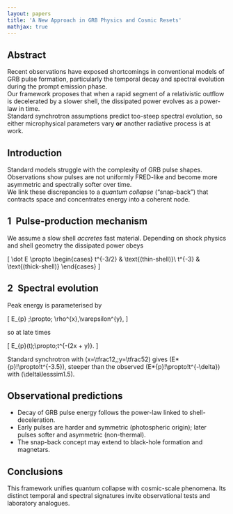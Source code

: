 ```yaml
---
layout: papers
title: 'A New Approach in GRB Physics and Cosmic Resets'
mathjax: true
---
```


## Abstract

Recent observations have exposed shortcomings in conventional models of
GRB pulse formation, particularly the temporal decay and spectral
evolution during the prompt emission phase.  
Our framework proposes that when a rapid segment of a relativistic
outflow is decelerated by a slower shell, the dissipated power evolves
as a power-law in time.  
Standard synchrotron assumptions predict too-steep spectral evolution,
so either microphysical parameters vary **or** another radiative process
is at work.

## Introduction

Standard models struggle with the complexity of GRB pulse shapes.
Observations show pulses are not uniformly FRED-like and become more
asymmetric and spectrally softer over time.  
We link these discrepancies to a _quantum collapse_ (“snap-back”) that
contracts space and concentrates energy into a coherent node.

## 1 Pulse-production mechanism

We assume a slow shell _accretes_ fast material. Depending on shock
physics and shell geometry the dissipated power obeys

\[
\dot E \propto
\begin{cases}
t^{-3/2} & \text{(thin-shell)}\\
t^{-3} & \text{(thick-shell)}
\end{cases}
\]

## 2 Spectral evolution

Peak energy is parameterised by

\[
E\_{p} \;\propto\; \rho^{x}\,\varepsilon^{y},
\]

so at late times

\[
E\_{p}(t)\;\propto\;t^{-(2x + y)}.
\]

Standard synchrotron with \(x=\tfrac12,\;y=\tfrac52\) gives
\(E*{p}\!\propto\!t^{-3.5}\), steeper than the observed
\(E*{p}\!\propto\!t^{-\delta}\) with \(\delta\lesssim1.5\).

## Observational predictions

- Decay of GRB pulse energy follows the power-law linked to
  shell-deceleration.
- Early pulses are harder and symmetric (photospheric origin); later
  pulses softer and asymmetric (non-thermal).
- The snap-back concept may extend to black-hole formation and magnetars.

## Conclusions

This framework unifies quantum collapse with cosmic-scale phenomena. Its
distinct temporal and spectral signatures invite observational tests and
laboratory analogues.
